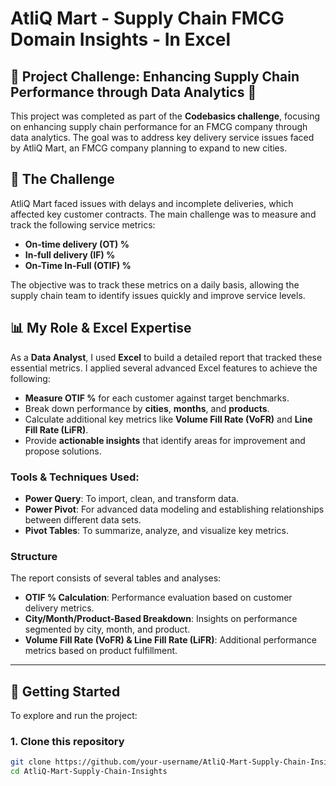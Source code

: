 # AtliQ Mart - Supply Chain FMCG Domain Insights - In Excel

## 🌟 Project Challenge: Enhancing Supply Chain Performance through Data Analytics 🌟

This project was completed as part of the **Codebasics challenge**, focusing on enhancing supply chain performance for an FMCG company through data analytics. The goal was to address key delivery service issues faced by AtliQ Mart, an FMCG company planning to expand to new cities.

## 📌 The Challenge

AtliQ Mart faced issues with delays and incomplete deliveries, which affected key customer contracts. The main challenge was to measure and track the following service metrics:

- **On-time delivery (OT) %**
- **In-full delivery (IF) %**
- **On-Time In-Full (OTIF) %**

The objective was to track these metrics on a daily basis, allowing the supply chain team to identify issues quickly and improve service levels.

## 📊 My Role & Excel Expertise

As a **Data Analyst**, I used **Excel** to build a detailed report that tracked these essential metrics. I applied several advanced Excel features to achieve the following:

- **Measure OTIF %** for each customer against target benchmarks.
- Break down performance by **cities**, **months**, and **products**.
- Calculate additional key metrics like **Volume Fill Rate (VoFR)** and **Line Fill Rate (LiFR)**.
- Provide **actionable insights** that identify areas for improvement and propose solutions.

### Tools & Techniques Used:

- **Power Query**: To import, clean, and transform data.
- **Power Pivot**: For advanced data modeling and establishing relationships between different data sets.
- **Pivot Tables**: To summarize, analyze, and visualize key metrics.
  
### Structure

The report consists of several tables and analyses:

- **OTIF % Calculation**: Performance evaluation based on customer delivery metrics.
- **City/Month/Product-Based Breakdown**: Insights on performance segmented by city, month, and product.
- **Volume Fill Rate (VoFR) & Line Fill Rate (LiFR)**: Additional performance metrics based on product fulfillment.

---

## 🔧 Getting Started

To explore and run the project:

### 1. Clone this repository

```bash
git clone https://github.com/your-username/AtliQ-Mart-Supply-Chain-Insights.git
cd AtliQ-Mart-Supply-Chain-Insights
